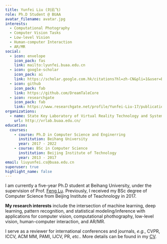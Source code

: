 ```yaml
---
title: Yunfei Liu (刘云飞)
role: Ph.D Student @ BUAA
avatar_filename: avatar.jpg
interests:
  - Computational Photography
  - Computer Vision Tasks
  - Low-level Vision
  - Human-computer Interaction
  - AR/MR
social:
  - icon: envelope
    icon_pack: fas
    link: mailto:lyunfei.buaa.edu.cn
  - icon: google-scholar
    icon_pack: ai
    link: https://scholar.google.com.hk/citations?hl=zh-CN&pli=1&user=B1Z1vTMAAAAJ
  - icon: github
    icon_pack: fab
    link: https://github.com/DreamTaleCore
  - icon: researchgate
    icon_pack: fab
    link: https://www.researchgate.net/profile/Yunfei-Liu-17/publications?sorting=recentlyAdded&editMode=1
organizations:
  - name: State Key Laboratory of Virtual Reality Technology and Systems
    url: http://vrlab.buaa.edu.cn/
education:
  courses:
    - course: Ph.D in Computer Science and Enginerring
      institution: Beihang University
      year: 2017 - 2022
    - course: BSc in Computer Science
      institution: Beijing Institute of Technology
      year: 2013 - 2017
email: liuyunfei.cs@buaa.edu.cn
superuser: true
highlight_name: false
---
```


I am currently a five-year Ph.D student at Beihang University, under the supervision of Prof. [Feng Lu](http://shi.buaa.edu.cn/lufeng/en/index.htm). Previously, I received my BSc degree of Computer Science from Beijing Institute of Teachnology in 2017. 

**My research interests** include the intersection of machine learning, deep learning, pattern recognition, and statistical modeling/inference with applications for computer vision, computational phothography, low-level vision, human-computer interaction, and AR/MR. 

I serve as a reviewer for international conferences and journals, *e.g.*, CVPR, ICCV, ACM MM, PAMI, IJCV, PR, *etc.*. More details can be found in my [CV](cv/cv_yunfei.pdf).

